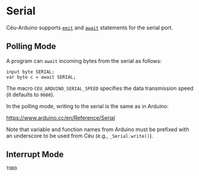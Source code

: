 Serial
======

Céu-Arduino supports [`emit`](TODO) and [`await`](TODO) statements for the
serial port.

Polling Mode
------------

A program can `await` incoming bytes from the serial as follows:

```
input byte SERIAL;
var byte c = await SERIAL;
```

The macro `CEU_ARDUINO_SERIAL_SPEED` specifies the data transmission speed
(it defaults to `9600`).

In the polling mode, writing to the serial is the same as in Arduino:

https://www.arduino.cc/en/Reference/Serial

Note that variable and function names from Arduino must be prefixed with an
underscore to be used from Céu (e.g., `_Serial.write()`).

Interrupt Mode
--------------

`TODO`
